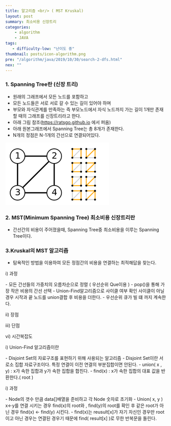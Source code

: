 ```yaml
---
title: 알고리즘 <br/> ( MST Kruskal)
layout: post
summary: 최소비용 신장트리
categories: 
    - algorithm
    - JAVA
tags: 
   - difficulty-low: "난이도 중"
thumbnail: posts/icon-algorithm.png
pre: "/algorithm/java/2019/10/30/search-2-dfs.html"
nex: ""
---
```

### 1. Spanning Tree란 (신장 트리)
 - 원래의 그래프에서 모든 노드를 포함하고
 - 모든 노드들은 서로 서로 갈 수 있는 길이 있어야 하며 
 - 부모와 자식관계를 만족하는 즉 부모노드에서 자식 노드까지 가는 길이 1개만 존재할 때의 그래프를 신장트리라고 한다.
 - 아래 그림 참조(https://ratsgo.github.io 에서 퍼옴)
 - 아래 원본그래프에서 Spanning Tree는 총 8개가 존재한다.
 - N개의 정점은 N-1개의 간선으로 연결되어있다.

<div class="img-center">
    <img src="/assets/img/posts/dataStructure/spanningTree.png" class="max-ratio-100" />
</div>


### 2. MST(Minimum Spanning Tree) 최소비용 신장트리란 
 - 간선간의 비용이 주어졌을때, Spanning Tree중 최소비용을 이루는 Spanning Tree이다.

### 3.Kruskal의 MST 알고리즘
 - 탐욕적인 방법을 이용하여  모든 정점간의 비용을 연결하는 최적해답을 찾는다.

<p class="bold-text"> i) 과정</p>
 - 모든 간선들의 가중치의 오름차순으로 정렬 ( 우선순위 Que이용 )
 - pop()을 통해 가장 작은 비용의 간선 선택
 - Union-Find알고리즘으로 사이클 여부 확인 사이클이 아닐 경우 시작과 끝 노드를 union결합 후 비용을 더한다.
 - 우선순위 큐가 빌 떄 까지 계속한다. 

<p class="bold-text"> ii) 장점 </p>
   
<p class="bold-text"> iii) 단점 </p>

<p class="bold-text"> vi) 시간복잡도</p>


<p class="bold-text">i) Union-Find 알고리즘이란 </p>
 - Disjoint Set의 자료구조를 표현하기 위해 사용되는 알고리즘
 - Disjoint Set이란 서로소 집합 자료구조이다. 특정 연결이 이전 연결의 부분집합이면 안된다.
 - union( x , y) : x가 속한 집합과 y가 속한 집합을 합친다.
 - find(x) : x가 속한 집합의 대표 값을 반환한다.( root )

<p class="bold-text"> i) 과정</p>
 - Node의 갯수 만큼 data&#91;]배열을 준비하고 각 Node 숫자로 초기화
 - Union( x, y )  x<-y를 연결 시키는 경우 find(x)의 root와 , find(y)의 root를 확인 후 같은 root가 아닌 경우  find(x) <- find(y) 시킨다. 
 - find(x)는 reusult&#91;x]가 자기 자신인 경우만 root이고 아닌 경우는 연결된 경우기 때문에 find( result&#91;x] )로 무한 반복문을 돌린다.

<pre>
</pre>
